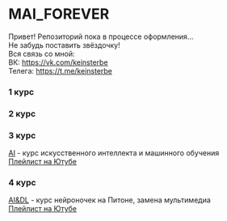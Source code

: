 # MAI_FOREVER  
Привет! Репозиторий пока в процессе оформления...  
Не забудь поставить звёздочку!  
Вся связь со мной:   
ВК: https://vk.com/keinsterbe  
Телега: https://t.me/keinsterbe  

### 1 курс
### 2 курс
### 3 курс  

[AI](https://github.com/Berdikin/MAI_FOREVER/tree/main/AI/ "miss Soshnikov?") - курс искусственного интеллекта и машинного обучения  
[Плейлист на Ютубе](https://www.youtube.com/playlist?list=PL-tAasYkT4LfzeR44WaNnDqJ67c36tOxH)

### 4 курс

[AI&DL](https://github.com/Berdikin/MAI_FOREVER/tree/main/AI%26DL/ "а было мультимедиа") - курс нейроночек на Питоне, замена мультимедиа  
[Плейлист на Ютубе](https://www.youtube.com/playlist?list=PLkEW-Gs8UxAf3E4D-iZ4dWhExqDcwhVd2/)

